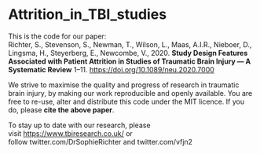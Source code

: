 # Attrition_in_TBI_studies  

This is the code for our paper:   
Richter, S., Stevenson, S., Newman, T., Wilson, L., Maas, A.I.R., Nieboer, D., Lingsma, H., Steyerberg, E., Newcombe, V., 2020. **Study Design Features Associated with Patient Attrition in Studies of Traumatic Brain Injury — A Systematic Review** 1–11. https://doi.org/10.1089/neu.2020.7000

We strive to maximise the quality and progress of research in traumatic brain injury, by making our work reproducible and openly available. You are free to re-use, alter and distribute this code under the MIT licence. If you do, please **cite the above paper**.

To stay up to date with our research, please  
visit https://www.tbiresearch.co.uk/ or   
follow twitter.com/DrSophieRichter and twitter.com/vfjn2
